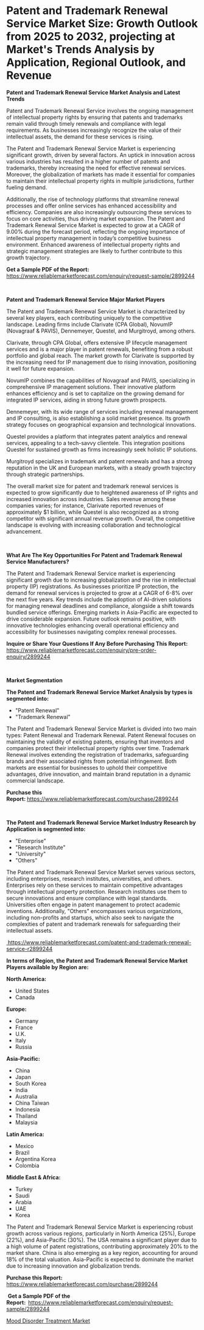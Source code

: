<p><h1>Patent and Trademark Renewal Service Market Size: Growth Outlook from 2025 to 2032, projecting at Market's Trends Analysis by Application, Regional Outlook, and Revenue</h1></p><p><strong>Patent and Trademark Renewal Service Market Analysis and Latest Trends</strong></p>
<p><p>Patent and Trademark Renewal Service involves the ongoing management of intellectual property rights by ensuring that patents and trademarks remain valid through timely renewals and compliance with legal requirements. As businesses increasingly recognize the value of their intellectual assets, the demand for these services is rising.</p><p>The Patent and Trademark Renewal Service Market is experiencing significant growth, driven by several factors. An uptick in innovation across various industries has resulted in a higher number of patents and trademarks, thereby increasing the need for effective renewal services. Moreover, the globalization of markets has made it essential for companies to maintain their intellectual property rights in multiple jurisdictions, further fueling demand.</p><p>Additionally, the rise of technology platforms that streamline renewal processes and offer online services has enhanced accessibility and efficiency. Companies are also increasingly outsourcing these services to focus on core activities, thus driving market expansion. The Patent and Trademark Renewal Service Market is expected to grow at a CAGR of 9.00% during the forecast period, reflecting the ongoing importance of intellectual property management in today’s competitive business environment. Enhanced awareness of intellectual property rights and strategic management strategies are likely to further contribute to this growth trajectory.</p></p>
<p><strong>Get a Sample PDF of the Report:&nbsp;</strong> <a href="https://www.reliablemarketforecast.com/enquiry/request-sample/2899244?utm_campaign=2481&utm_medium=2&utm_source=Github&utm_content=ia&utm_term=15032025&utm_id=patent-and-trademark-renewal-service">https://www.reliablemarketforecast.com/enquiry/request-sample/2899244</a></p>
<p>&nbsp;</p>
<p><strong>Patent and Trademark Renewal Service Major Market Players</strong></p>
<p><p>The Patent and Trademark Renewal Service Market is characterized by several key players, each contributing uniquely to the competitive landscape. Leading firms include Clarivate (CPA Global), NovumIP (Novagraaf & PAVIS), Dennemeyer, Questel, and Murgitroyd, among others. </p><p>Clarivate, through CPA Global, offers extensive IP lifecycle management services and is a major player in patent renewals, benefiting from a robust portfolio and global reach. The market growth for Clarivate is supported by the increasing need for IP management due to rising innovation, positioning it well for future expansion.</p><p>NovumIP combines the capabilities of Novagraaf and PAVIS, specializing in comprehensive IP management solutions. Their innovative platform enhances efficiency and is set to capitalize on the growing demand for integrated IP services, aiding in strong future growth prospects.</p><p>Dennemeyer, with its wide range of services including renewal management and IP consulting, is also establishing a solid market presence. Its growth strategy focuses on geographical expansion and technological innovations.</p><p>Questel provides a platform that integrates patent analytics and renewal services, appealing to a tech-savvy clientele. This integration positions Questel for sustained growth as firms increasingly seek holistic IP solutions.</p><p>Murgitroyd specializes in trademark and patent renewals and has a strong reputation in the UK and European markets, with a steady growth trajectory through strategic partnerships.</p><p>The overall market size for patent and trademark renewal services is expected to grow significantly due to heightened awareness of IP rights and increased innovation across industries. Sales revenue among these companies varies; for instance, Clarivate reported revenues of approximately $1 billion, while Questel is also recognized as a strong competitor with significant annual revenue growth. Overall, the competitive landscape is evolving with increasing collaboration and technological advancement.</p></p>
<p>&nbsp;</p>
<p><strong>What Are The Key Opportunities For Patent and Trademark Renewal Service Manufacturers?</strong></p>
<p><p>The Patent and Trademark Renewal Service market is experiencing significant growth due to increasing globalization and the rise in intellectual property (IP) registrations. As businesses prioritize IP protection, the demand for renewal services is projected to grow at a CAGR of 6-8% over the next five years. Key trends include the adoption of AI-driven solutions for managing renewal deadlines and compliance, alongside a shift towards bundled service offerings. Emerging markets in Asia-Pacific are expected to drive considerable expansion. Future outlook remains positive, with innovative technologies enhancing overall operational efficiency and accessibility for businesses navigating complex renewal processes.</p></p>
<p><strong>Inquire or Share Your Questions If Any Before Purchasing This Report:</strong> <a href="https://www.reliablemarketforecast.com/enquiry/pre-order-enquiry/2899244?utm_campaign=2481&utm_medium=2&utm_source=Github&utm_content=ia&utm_term=15032025&utm_id=patent-and-trademark-renewal-service">https://www.reliablemarketforecast.com/enquiry/pre-order-enquiry/2899244</a></p>
<p>&nbsp;</p>
<p><strong>Market Segmentation</strong></p>
<p><strong>The Patent and Trademark Renewal Service Market Analysis by types is segmented into:</strong></p>
<p><ul><li>"Patent Renewal"</li><li>"Trademark Renewal"</li></ul></p>
<p><p>The Patent and Trademark Renewal Service Market is divided into two main types: Patent Renewal and Trademark Renewal. Patent Renewal focuses on maintaining the validity of existing patents, ensuring that inventors and companies protect their intellectual property rights over time. Trademark Renewal involves extending the registration of trademarks, safeguarding brands and their associated rights from potential infringement. Both markets are essential for businesses to uphold their competitive advantages, drive innovation, and maintain brand reputation in a dynamic commercial landscape.</p></p>
<p><strong>Purchase this Report:&nbsp;</strong><a href="https://www.reliablemarketforecast.com/purchase/2899244?utm_campaign=2481&utm_medium=2&utm_source=Github&utm_content=ia&utm_term=15032025&utm_id=patent-and-trademark-renewal-service">https://www.reliablemarketforecast.com/purchase/2899244</a></p>
<p>&nbsp;</p>
<p><strong>The Patent and Trademark Renewal Service Market Industry Research by Application is segmented into:</strong></p>
<p><ul><li>"Enterprise"</li><li>"Research Institute"</li><li>"University"</li><li>"Others"</li></ul></p>
<p><p>The Patent and Trademark Renewal Service Market serves various sectors, including enterprises, research institutes, universities, and others. Enterprises rely on these services to maintain competitive advantages through intellectual property protection. Research institutes use them to secure innovations and ensure compliance with legal standards. Universities often engage in patent management to protect academic inventions. Additionally, "Others" encompasses various organizations, including non-profits and startups, which also seek to navigate the complexities of patent and trademark renewals for safeguarding their intellectual assets.</p></p>
<p><a href="https://www.reliablemarketforecast.com/patent-and-trademark-renewal-service-r2899244?utm_campaign=2481&utm_medium=2&utm_source=Github&utm_content=ia&utm_term=15032025&utm_id=patent-and-trademark-renewal-service">&nbsp;https://www.reliablemarketforecast.com/patent-and-trademark-renewal-service-r2899244</a></p>
<p><strong>In terms of Region, the Patent and Trademark Renewal Service Market Players available by Region are:</strong></p>
<p>
    <p> <strong> North America: </strong>
        <ul>
            <li>United States</li>
            <li>Canada</li>
        </ul>
        </p> 
    <p> <strong> Europe: </strong>
        <ul>
            <li>Germany</li>
            <li>France</li>
            <li>U.K.</li>
            <li>Italy</li>
            <li>Russia</li>
        </ul>
        </p> 
    <p> <strong> Asia-Pacific: </strong>
        <ul>
            <li>China</li>
            <li>Japan</li>
            <li>South Korea</li>
            <li>India</li>
            <li>Australia</li>
            <li>China Taiwan</li>
            <li>Indonesia</li>
            <li>Thailand</li>
            <li>Malaysia</li>
        </ul>
        </p> 
    <p> <strong> Latin America: </strong>
        <ul>
            <li>Mexico</li>
            <li>Brazil</li>
            <li>Argentina Korea</li>
            <li>Colombia</li>
        </ul>
        </p> 
    <p> <strong> Middle East & Africa: </strong>
        <ul>
            <li>Turkey</li>
            <li>Saudi</li>
            <li>Arabia</li>
            <li>UAE</li>
            <li>Korea</li>
        </ul>
    </p>
    </p>
<p><p>The Patent and Trademark Renewal Service Market is experiencing robust growth across various regions, particularly in North America (25%), Europe (22%), and Asia-Pacific (30%). The USA remains a significant player due to a high volume of patent registrations, contributing approximately 20% to the market share. China is also emerging as a key region, accounting for around 18% of the total valuation. Asia-Pacific is expected to dominate the market due to increasing innovation and globalization trends.</p></p>
<p><strong>Purchase this Report: </strong><a href="https://www.reliablemarketforecast.com/purchase/2899244?utm_campaign=2481&utm_medium=2&utm_source=Github&utm_content=ia&utm_term=15032025&utm_id=patent-and-trademark-renewal-service">https://www.reliablemarketforecast.com/purchase/2899244</a></p>
<p>&nbsp;<strong>Get a Sample PDF of the Report:&nbsp;&nbsp;</strong><a href="https://www.reliablemarketforecast.com/enquiry/request-sample/2899244?utm_campaign=2481&utm_medium=2&utm_source=Github&utm_content=ia&utm_term=15032025&utm_id=patent-and-trademark-renewal-service">https://www.reliablemarketforecast.com/enquiry/request-sample/2899244</a></p>
<p><strong></strong></p>
<p><p><a href="https://github.com/ovtkosle/Market-Research-Report-List-1/blob/main/mood-disorder-treatment-market.md?utm_campaign=2481&utm_medium=2&utm_source=Github&utm_content=ia&utm_term=15032025&utm_id=patent-and-trademark-renewal-service">Mood Disorder Treatment Market</a></p></p>